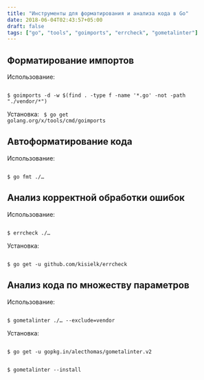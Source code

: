 ```yaml
---
title: "Инструменты для форматирования и анализа кода в Go"
date: 2018-06-04T02:43:57+05:00
draft: false
tags: ["go", "tools", "goimports", "errcheck", "gometalinter"]
---
```



## Форматирование импортов

Использование:

<code class="hljs shell">
$ goimports -d -w $(find . -type f -name '*.go' -not -path "./vendor/*")
</code>

Установка:
<code class="hljs shell">
$ go get golang.org/x/tools/cmd/goimports
</code>

## Автоформатирование кода

Использование:

<code class="hljs shell">
$ go fmt ./…
</code>

## Анализ корректной обработки ошибок

Использование:

<code class="shell hljs">
$ errcheck ./…
</code>

Установка:

<code class="hljs shell">
$ go get -u github.com/kisielk/errcheck
</code>

## Анализ кода по множеству параметров

Использование:

<code class="hljs shell">
$ gometalinter ./… --exclude=vendor
</code>

Установка:

<code class="hljs shell">
$ go get -u gopkg.in/alecthomas/gometalinter.v2
<br/>
$ gometalinter --install
</code>

